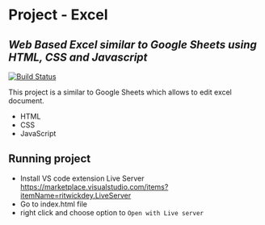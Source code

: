 # Project - Excel
## _Web Based Excel similar to Google Sheets using HTML, CSS and Javascript_


[![Build Status](https://travis-ci.org/joemccann/dillinger.svg?branch=master)](https://github.com/yogeshmore5/excel)

This project is a similar to Google Sheets which allows to edit excel document. 

- HTML
- CSS
- JavaScript
## Running project
- Install VS code extension Live Server https://marketplace.visualstudio.com/items?itemName=ritwickdey.LiveServer
- Go to index.html file
- right click and choose option to `Open with Live server`




